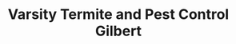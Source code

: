 ---
title: "Varsity Termite and Pest Control Gilbert"
url: /gilbert/varsity-termite-and-pest-control-gilbert/
shop: pest control
---